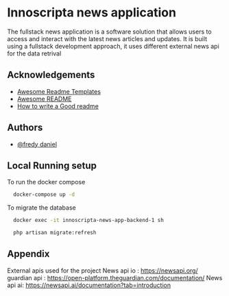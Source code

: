 
# Innoscripta news application

The fullstack news application is a software solution that allows users to access and interact with the latest news articles and updates. It is built using a fullstack development approach, it uses different external news api for the data retrival

## Acknowledgements

 - [Awesome Readme Templates](https://awesomeopensource.com/project/elangosundar/awesome-README-templates)
 - [Awesome README](https://github.com/matiassingers/awesome-readme)
 - [How to write a Good readme](https://bulldogjob.com/news/449-how-to-write-a-good-readme-for-your-github-project)


## Authors

- [@fredy daniel](https://github.com/freduz)


## Local Running setup

To run the docker compose

```bash
  docker-compose up -d
```

To migrate the database

```bash
  docker exec -it innoscripta-news-app-backend-1 sh
```
```bash
  php artisan migrate:refresh
```

## Appendix

External apis used for the project
News api io :  https://newsapi.org/
guardian api : https://open-platform.theguardian.com/documentation/
News api ai:   https://newsapi.ai/documentation?tab=introduction


